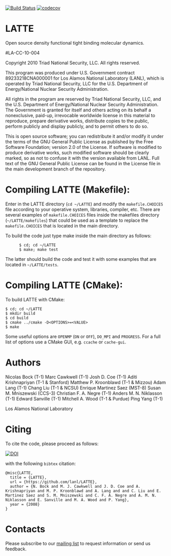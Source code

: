 [![Build Status](https://travis-ci.org/lanl/LATTE.svg?branch=master)](https://travis-ci.org/lanl/LATTE)
[![codecov](https://codecov.io/gh/lanl/LATTE/branch/master/graph/badge.svg)](https://codecov.io/gh/lanl/LATTE)

# LATTE

Open source density functional tight binding molecular dynamics.

#LA-CC-10-004

Copyright 2010 Triad National Security, LLC. All rights reserved.
 
This program was produced under U.S. Government contract 89233218CNA000001 for Los Alamos National Laboratory (LANL), which is operated by Triad National Security, LLC for the U.S. Department of Energy/National Nuclear Security Administration.
 
All rights in the program are reserved by Triad National Security, LLC, and the U.S. Department of Energy/National Nuclear Security Administration. The Government is granted for itself and others acting on its behalf a nonexclusive, paid-up, irrevocable worldwide license in this material to reproduce, prepare derivative works, distribute copies to the public, perform publicly and display publicly, and to permit others to do so.
 
This is open source software; you can redistribute it and/or modify it under the terms of the GNU General Public License as published by the Free Software Foundation; version 2.0 of the License. If software is modified to produce derivative works, such modified software should be clearly marked, so as not to confuse it with the version available from LANL. Full text of the GNU General Public License can be found in the License file in the main development branch of the repository.

# Compiling LATTE (Makefile):

Enter in the LATTE directory (`cd ~/LATTE`) and
modify the `makefile.CHOICES` file according to your operative system,
libraries, compiler, etc. There are several examples of
`makefile.CHOICES` files inside the makefiles directory
(`~/LATTE/makefiles`) that could be used as a template to replace the
`makefile.CHOICES` that is located in the main directory.

To build the code just type make inside the main directory as follows:

          $ cd; cd ~/LATTE
          $ make; make test


The latter should build the code and test it with some examples that are
located in `~/LATTE/tests`.

# Compiling LATTE (CMake):

To build LATTE with CMake:

```
$ cd; cd ~/LATTE
$ mkdir build
$ cd build
$ cmake ../cmake -D<OPTIONS>=<VALUE>
$ make
```

Some useful options are `OPENMP` (`ON` or `OFF`), `DO_MPI` and `PROGRESS`.
For a full list of options use a CMake GUI, e.g. `ccache` or `cache-gui`.


# Authors

Nicolas Bock (T-1)
Marc Cawkwell (T-1)
Josh D. Coe (T-1)
Aditi Krishnapriyan (T-1 & Stanford)
Matthew P. Kroonblawd (T-1 & Mizzou)
Adam Lang (T-1)
Chang Liu (T-1 & NCSU)
Enrique Martinez Saez (MST-8)
Susan M. Mniszewski (CCS-3)
Christian F. A. Negre (T-1)
Anders M. N. Niklasson (T-1)
Edward Sanville (T-1)
Mitchell A. Wood (T-1 &  Purdue)
Ping Yang (T-1)

Los Alamos National Laboratory


# Citing

To cite the code, please proceed as follows:

[![DOI](https://zenodo.org/badge/75976231.svg)](https://zenodo.org/badge/latestdoi/75976231)

with the following `bibtex` citation:

    @misc{LATTE,
      title = {LATTE},
      url = {https://github.com/lanl/LATTE},
      author = {N. Bock and M. J. Cawkwell and J. D. Coe and A. Krishnapriyan and M. P. Kroonblawd and A. Lang and and C. Liu and E. Martinez Saez and S. M. Mniszewski and C. F. A. Negre and A. M. N. Niklasson and E. Sanville and M. A. Wood and P. Yang},
      year = {2008}
    }

# Contacts

Please subscribe to our [mailing list](https://lanl.github.io/LATTE/) to
request information or send us feedback.
